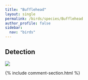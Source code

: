 ```yaml
---
title: "Bufflehead"
layout: single
permalink: /birds/species/Bufflehead
author_profile: false
sidebar:
  nav: "birds"
---
```


<h2>Detection</h2>

<img src="https://beallen.github.io/DevelopmentWebsite/assets/images/birds/Bufflehead/det.jpg">

{% include comment-section.html %}

